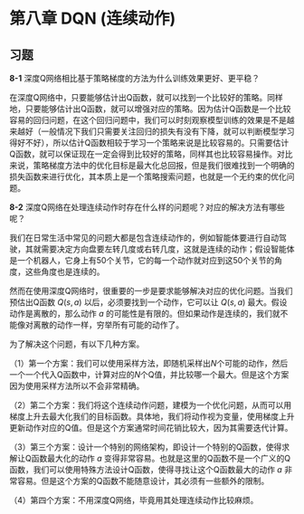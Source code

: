 # 第八章 DQN (连续动作)

## 习题

**8-1** 深度Q网络相比基于策略梯度的方法为什么训练效果更好、更平稳？

在深度Q网络中，只要能够估计出Q函数，就可以找到一个比较好的策略。同样地，只要能够估计出Q函数，就可以增强对应的策略。因为估计Q函数是一个比较容易的回归问题，在这个回归问题中，我们可以时刻观察模型训练的效果是不是越来越好（一般情况下我们只需要关注回归的损失有没有下降，就可以判断模型学习得好不好），所以估计Q函数相较于学习一个策略来说是比较容易的。只需要估计Q函数，就可以保证现在一定会得到比较好的策略，同样其也比较容易操作。对比来说，策略梯度方法中的优化目标是最大化总回报，但是我们很难找到一个明确的损失函数来进行优化，其本质上是一个策略搜索问题，也就是一个无约束的优化问题。

**8-2** 深度Q网络在处理连续动作时存在什么样的问题呢？对应的解决方法有哪些呢？

我们在日常生活中常见的问题大都是包含连续动作的，例如智能体要进行自动驾驶，其就需要决定方向盘要左转几度或右转几度，这就是连续的动作；假设智能体是一个机器人，它身上有50个关节，它的每一个动作就对应到这50个关节的角度，这些角度也是连续的。

然而在使用深度Q网络时，很重要的一步是要求能够解决对应的优化问题。当我们预估出Q函数 $Q(s,a)$ 以后，必须要找到一个动作，它可以让 $Q(s,a)$ 最大。假设动作是离散的，那么动作 $a$ 的可能性是有限的。但如果动作是连续的，我们就不能像对离散的动作一样，穷举所有可能的动作了。

为了解决这个问题，有以下几种方案。

（1）第一个方案：我们可以使用采样方法，即随机采样出$N$个可能的动作，然后一个一个代入Q函数中，计算对应的$N$个Q值，并比较哪一个最大。但是这个方案因为使用采样方法所以不会非常精确。

（2）第二个方案：我们将这个连续动作问题，建模为一个优化问题，从而可以用梯度上升去最大化我们的目标函数。具体地，我们将动作视为变量，使用梯度上升更新动作对应的Q值。但是这个方案通常时间花销比较大，因为其需要迭代计算。

（3）第三个方案：设计一个特别的网络架构，即设计一个特别的Q函数，使得求解让Q函数最大化的动作 $a$ 变得非常容易。也就是这里的Q函数不是一个广义的Q函数，我们可以使用特殊方法设计Q函数，使得寻找让这个Q函数最大的动作 $a$ 非常容易。但是这个方案的Q函数不能随意设计，其必须有一些额外的限制。

（4）第四个方案：不用深度Q网络，毕竟用其处理连续动作比较麻烦。
